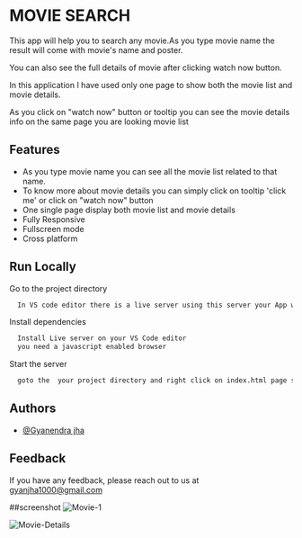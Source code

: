 # MOVIE SEARCH

This app will help you to search any movie.As you type movie name the result will come with movie's name and poster.

You can also see the full details of movie after clicking watch now button.

In this application I have used only one page to show both the movie list and movie details.

As you click on "watch now" button or tooltip you can see the movie details info on the same page you are looking movie list


## Features
- As you type movie name you can see all the movie list related to that name.
- To know more about movie details you can simply click on tooltip 'click me' or click on "watch now" button 
- One single page display both movie list and movie details
- Fully Responsive 
- Fullscreen mode
- Cross platform


## Run Locally

Go to the project directory

```bash
  In VS code editor there is a live server using this server your App will run 
```

Install dependencies

```bash
  Install Live server on your VS Code editor
  you need a javascript enabled browser
```

Start the server

```bash
  goto the  your project directory and right click on index.html page select option 'open with Live Server'  
```


## Authors

- [@Gyanendra jha](https://github.com/Gyan1000)



## Feedback

If you have any feedback, please reach out to us at gyanjha1000@gmail.com

##screenshot
![Movie-1](https://github.com/Gyan1000/MILESTONE-2/assets/125688259/99a8fe32-e03c-4530-bb93-9a438e9f0b86)

![Movie-Details](https://github.com/Gyan1000/MILESTONE-2/assets/125688259/084df106-e726-4119-a258-66089211cc2c)



